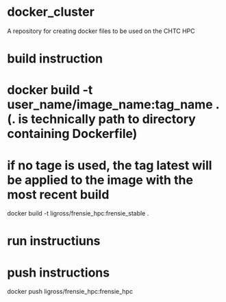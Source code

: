 # docker_cluster
A repository for creating docker files to be used on the CHTC HPC

# build instruction
# docker build -t user_name/image_name:tag_name . (. is technically path to directory containing Dockerfile)
# if no tage is used, the tag latest will be applied to the image with the most recent build
docker build -t ligross/frensie_hpc:frensie_stable .

# run instructiuns

# push instructions
docker push ligross/frensie_hpc:frensie_hpc